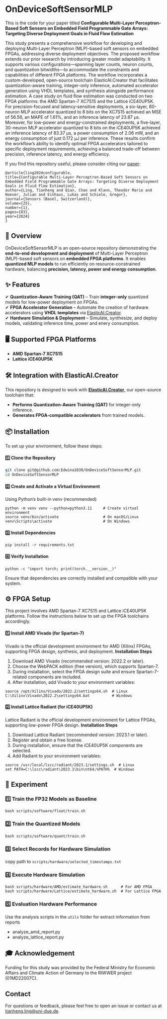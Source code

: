 # OnDeviceSoftSensorMLP

This is the code for your paper titled **Configurable Multi-Layer Perceptron-Based Soft Sensors on Embedded Field Programmable Gate Arrays: Targeting Diverse Deployment Goals in Fluid Flow Estimation**


This study presents a comprehensive workflow for developing and deploying Multi-Layer Perceptron (MLP)-based soft sensors on embedded FPGAs, addressing diverse deployment objectives. The proposed workflow extends our prior research by introducing greater model adaptability. It supports various configurations—spanning layer counts, neuron counts, and quantization bitwidths—to accommodate the constraints and capabilities of different FPGA platforms. The workflow incorporates a custom-developed, open-source toolchain ElasticAI.Creator that facilitates quantization-aware training, integer-only inference, automated accelerator generation using VHDL templates, and synthesis alongside performance estimation. A case study on fluid flow estimation was conducted on two FPGA platforms: the AMD Spartan-7 XC7S15 and the Lattice iCE40UP5K. For precision-focused and latency-sensitive deployments, a six-layer, 60-neuron MLP accelerator quantized to 8 bits on the XC7S15 achieved an MSE of 56.56, an MAPE of 1.61%, and an inference latency of 23.87 μs. Moreover, for low-power and energy-constrained deployments, a five-layer, 30-neuron MLP accelerator quantized to 8 bits on the iCE40UP5K achieved an inference latency of 83.37 μs, a power consumption of 2.06 mW, and an energy consumption of just 0.172 μJ per inference. These results confirm the workflow’s ability to identify optimal FPGA accelerators tailored to specific deployment requirements, achieving a balanced trade-off between precision, inference latency, and energy efficiency.

If you find this repository useful, please consider citing our [paper](https://www.mdpi.com/1424-8220/25/1/83):
```
@article{ling2024configurable,
title={Configurable Multi-Layer Perceptron-Based Soft Sensors on Embedded Field Programmable Gate Arrays: Targeting Diverse Deployment Goals in Fluid Flow Estimation},
author={Ling, Tianheng and Qian, Chao and Klann, Theodor Mario and Hoever, Julian and Einhaus, Lukas and Schiele, Gregor},
journal={Sensors (Basel, Switzerland)},
volume={25},
number={1},
pages={83},
year={2024}
}
```

## 🚀 Overview

OnDeviceSoftSensorMLP is an open-source repository demonstrating the **end-to-end development and deployment** of Multi-Layer Perceptron (MLP)-based soft sensors on **embedded FPGA platforms**. It enables **quantized MLP models** to run efficiently on resource-constrained hardware, balancing **precision, latency, power and energy consumption**.

## ✨ Features

✔ **Quantization-Aware Training (QAT)** – Train **integer-only** quantized models for low-power deployment on FPGAs.  
✔ **FPGA Accelerator Generation** – Automate the creation of hardware accelerators using **VHDL templates** via [ElasticAI.Creator](https://github.com/es-ude/elastic-ai.creator).  
✔ **Hardware Simulation & Deployment** – Simulate, synthesize, and deploy models, validating inference time, power and enery consumption. 

## 🖥 Supported FPGA Platforms
- **AMD Spartan-7 XC7S15**
- **Lattice iCE40UP5K**

## 🛠 Integration with ElasticAI.Creator
This repository is designed to work with **[ElasticAI.Creator](https://github.com/es-ude/elastic-ai.creator)**, our open-source toolchain that:
- **Performs Quantization-Aware Training (QAT)** for integer-only inference.
- **Generates FPGA-compatible accelerators** from trained models.

## 📦 Installation
To set up your environment, follow these steps:

#### 1️⃣ Clone the Repository
```bash
git clone git@github.com:Edwina1030/OnDeviceSoftSensorMLP.git
cd OnDeviceSoftSensorMLP
```
#### 2️⃣ Create and Activate a Virtual Environment
Using Python’s built-in venv (recommended)
```
python -m venv venv --python=python3.11     # Create virtual environment
source venv/bin/activate                    # On macOS/Linux
venv\Scripts\activate                       # On Windows
```
#### 3️⃣ Install Dependencies
```
pip install -r requirements.txt
```
#### 4️⃣ Verify Installation
```
python -c "import torch; print(torch.__version__)"
```
Ensure that dependencies are correctly installed and compatible with your system.

## ⚙️ FPGA Setup

This project involves AMD Spartan-7 XC7S15 and Lattice iCE40UP5K platforms. Follow the instructions below to set up the FPGA toolchains accordingly.

#### 1️⃣ Install AMD Vivado (for Spartan-7)

Vivado is the official development environment for AMD (Xilinx) FPGAs, supporting FPGA design, synthesis, and deployment.
**Installation Steps**
1. Download AMD Vivado (recommended version: 2022.2 or later).
2. Choose the WebPACK edition (free version), which supports Spartan-7.
3. During installation, select the FPGA design suite and ensure Spartan-7-related components are included.
4. After installation, add Vivado to your environment variables:
```
source /opt/Xilinx/Vivado/2022.2/settings64.sh  # Linux
C:\Xilinx\Vivado\2022.2\settings64.bat          # Windows
```

#### 2️⃣ Install Lattice Radiant (for iCE40UP5K)

Lattice Radiant is the official development environment for Lattice FPGAs, supporting low-power FPGA design.
**Installation Steps**
1. Download Lattice Radiant (recommended version: 2023.1 or later).
2. Register and obtain a free license.
3. During installation, ensure that the iCE40UP5K components are selected.
4. Add Radiant to your environment variables:
```
source /usr/local/lscc/radiant/2023.1/settings.sh  # Linux
set PATH=C:\lscc\radiant\2023.1\bin\nt64;%PATH%  # Windows
```

## 🧪 Experiment
### 1️⃣ Train the FP32 Models as Baseline
```
bash scripts/software/float/train.sh
```
### 2️⃣ Train the Quantized Models
```
bash scripts/software/quant/train.sh
```
### 3️⃣ Select Records for Hardware Simulation
copy path to ``scripts/hardware/selected_timestamps.txt``

### 4️⃣ Execute Hardware Simulation
```
bash scripts/hardware/AMD/estimate_hardware.sh      # For AMD FPGA
bash scripts/hardware/Lattice/estimate_hardware.sh  # For Lattice FPGA
```
### 5️⃣ Evaluation Hardware Performance
Use the analysis scripts in the ``utils`` folder for extract information from reports
- analyze_amd_report.py      
- analyze_lattice_report.py 

## 🎓 Acknowledgement
Funding for this study was provided by the Federal Ministry for Economic Affairs and Climate Action of Germany to the RIWWER project (01MD22007C).

## Contact
For questions or feedback, please feel free to open an issue or contact us at tianheng.ling@uni-due.de.